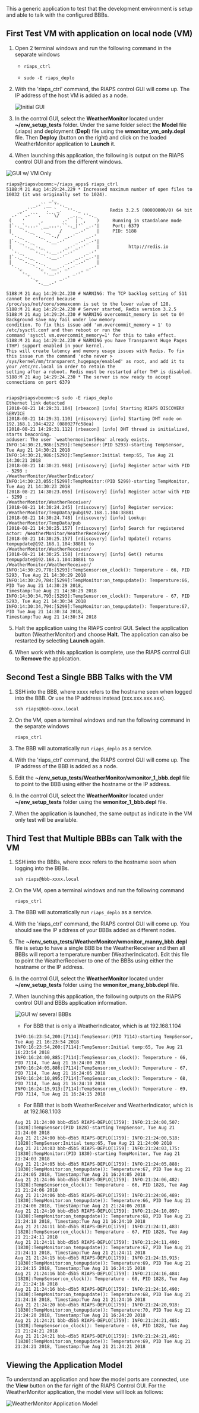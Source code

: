 This a generic application to test that the development environment is setup and able to talk with the configured BBBs.  

## First Test VM with application on local node (VM)
1. Open 2 terminal windows and run the following command in the separate windows

   * ``` riaps_ctrl ```
   
   * ``` sudo -E riaps_deplo ```

2. With the 'riaps_ctrl' command, the RIAPS control GUI will come up.  The IP address of the host VM is added as a node.
    
   ![Initial GUI](Initial_Ctrl_App_VM.png)
    
3. In the control GUI, select the **WeatherMonitor** located under **~/env_setup_tests** folder.  Under the same folder select the **Model** file (.riaps) and deployment (**Depl**) file using the **wmonitor_vm_only.depl** file.  Then **Deploy** (button on the right) and click on the loaded WeatherMonitor application to **Launch** it.
    
4. When launching this application, the following is output on the RIAPS control GUI and from the different windows.
   
![GUI w/ VM Only](VM_App_running.png)
   
```text
riaps@riapsvboxmm:~/riaps_apps$ riaps_ctrl 
5188:M 21 Aug 14:29:24.229 * Increased maximum number of open files to 10032 (it was originally set to 1024).
                _._                                                  
          _.-``__ ''-._                                             
     _.-``    `.  `_.  ''-._           Redis 3.2.5 (00000000/0) 64 bit
  .-`` .-```.  ```\/    _.,_ ''-._                                   
 (    '      ,       .-`  | `,    )     Running in standalone mode
 |`-._`-...-` __...-.``-._|'` _.-'|     Port: 6379
 |    `-._   `._    /     _.-'    |     PID: 5188
  `-._    `-._  `-./  _.-'    _.-'                                   
 |`-._`-._    `-.__.-'    _.-'_.-'|                                  
 |    `-._`-._        _.-'_.-'    |           http://redis.io        
  `-._    `-._`-.__.-'_.-'    _.-'                                   
 |`-._`-._    `-.__.-'    _.-'_.-'|                                  
 |    `-._`-._        _.-'_.-'    |                                  
  `-._    `-._`-.__.-'_.-'    _.-'                                   
     `-._    `-.__.-'    _.-'                                       
        `-._        _.-'                                           
           `-.__.-'                                               

5188:M 21 Aug 14:29:24.230 # WARNING: The TCP backlog setting of 511 cannot be enforced because 
/proc/sys/net/core/somaxconn is set to the lower value of 128.
5188:M 21 Aug 14:29:24.230 # Server started, Redis version 3.2.5
5188:M 21 Aug 14:29:24.230 # WARNING overcommit_memory is set to 0! Background save may fail under low memory 
condition. To fix this issue add 'vm.overcommit_memory = 1' to /etc/sysctl.conf and then reboot or run the 
command 'sysctl vm.overcommit_memory=1' for this to take effect.
5188:M 21 Aug 14:29:24.230 # WARNING you have Transparent Huge Pages (THP) support enabled in your kernel. 
This will create latency and memory usage issues with Redis. To fix this issue run the command 'echo never > 
/sys/kernel/mm/transparent_hugepage/enabled' as root, and add it to your /etc/rc.local in order to retain the 
setting after a reboot. Redis must be restarted after THP is disabled.
5188:M 21 Aug 14:29:24.230 * The server is now ready to accept connections on port 6379


riaps@riapsvboxmm:~$ sudo -E riaps_deplo
Ethernet link detected
[2018-08-21 14:29:31.104] [rbeacon] [info] Starting RIAPS DISCOVERY SERVICE 
[2018-08-21 14:29:31.110] [rdiscovery] [info] Starting DHT node on 192.168.1.104:4222 (080027fc58ea)
[2018-08-21 14:29:31.112] [rbeacon] [info] DHT thread is initialized, starts beaconing.
adduser: The user `weathermonitor58ea' already exists.
INFO:14:30:21,986:[5293]:TempSensor:(PID 5293)-starting TempSensor, Tue Aug 21 14:30:21 2018
INFO:14:30:21,986:[5293]:TempSensor:Initial temp:65, Tue Aug 21 14:30:21 2018
[2018-08-21 14:30:21.988] [rdiscovery] [info] Register actor with PID - 5293 : 
/WeatherMonitor/WeatherIndicator/
INFO:14:30:23,055:[5299]:TempMonitor:(PID 5299)-starting TempMonitor, Tue Aug 21 14:30:23 2018
[2018-08-21 14:30:23.056] [rdiscovery] [info] Register actor with PID - 5299 : 
/WeatherMonitor/WeatherReceiver/
[2018-08-21 14:30:24.245] [rdiscovery] [info] Register service: 
/WeatherMonitor/TempData/pub@192.168.1.104:38881
[2018-08-21 14:30:24.748] [rdiscovery] [info] Lookup: /WeatherMonitor/TempData/pub
[2018-08-21 14:30:25.157] [rdiscovery] [info] Search for registered actor: /WeatherMonitor/WeatherReceiver/
[2018-08-21 14:30:25.157] [rdiscovery] [info] Update() returns tempupdate@192.168.1.104:38881 to 
/WeatherMonitor/WeatherReceiver/
[2018-08-21 14:30:25.158] [rdiscovery] [info] Get() returns tempupdate@192.168.1.104:38881 to 
/WeatherMonitor/WeatherReceiver/
INFO:14:30:29,778:[5293]:TempSensor:on_clock(): Temperature - 66, PID 5293, Tue Aug 21 14:30:29 2018
INFO:14:30:29,784:[5299]:TempMonitor:on_tempupdate(): Temperature:66, PID Tue Aug 21 14:30:29 2018, 
Timestamp:Tue Aug 21 14:30:29 2018
INFO:14:30:34,793:[5293]:TempSensor:on_clock(): Temperature - 67, PID 5293, Tue Aug 21 14:30:34 2018
INFO:14:30:34,794:[5299]:TempMonitor:on_tempupdate(): Temperature:67, PID Tue Aug 21 14:30:34 2018, 
Timestamp:Tue Aug 21 14:30:34 2018
```

5.  Halt the application using the RIAPS control GUI.  Select the application button (WeatherMonitor) and choose **Halt**.  The application can also be restarted by selecting **Launch** again.

6.  When work with this application is complete, use the RIAPS control GUI to **Remove** the application.
       
## Second Test a Single BBB Talks with the VM
1.  SSH into the BBB, where xxxx refers to the hostname seen when logged into the BBB.  Or use the IP address instead (xxx.xxx.xxx.xxx).

    ```       
    ssh riaps@bbb-xxxx.local 
    
    ```
    
2.  On the VM, open a terminal windows and run the following command in the separate windows
   
    ``` riaps_ctrl ```
   
3.  The BBB will automatically run ``` riaps_deplo ``` as a service.

4.  With the 'riaps_ctrl' command, the RIAPS control GUI will come up.  The IP address of the BBB is added as a node.
        
5.  Edit the **~/env_setup_tests/WeatherMonitor/wmonitor_1_bbb.depl** file to point to the BBB using either the hostname or the IP address.

6.  In the control GUI, select the **WeatherMonitor** located under **~/env_setup_tests** folder using the **wmonitor_1_bbb.depl** file.

7.  When the application is launched, the same output as indicate in the VM only test will be available.

 
## Third Test that Multiple BBBs can Talk with the VM
1.  SSH into the BBBs, where xxxx refers to the hostname seen when logging into the BBBs.
  
    ``` ssh riaps@bbb-xxxx.local ```
    
2.  On the VM, open a terminal windows and run the following command
   
    ``` riaps_ctrl ```
   
3.  The BBB will automatically run ``` riaps_deplo ``` as a service.

4.  With the 'riaps_ctrl' command, the RIAPS control GUI will come up.  You should see the IP address of your BBBs added as different nodes.
        
5.  The **~/env_setup_tests/WeatherMonitor/wmonitor_manny_bbb.depl** file is setup to have a single BBB be the WeatherReceiver and then all BBBs will report a temperature number (WeatherIndicator).  Edit this file to point the WeatherReceiver to one of the BBBs using either the hostname or the IP address.

6.  In the control GUI, select the **WeatherMonitor** located under **~/env_setup_tests** folder using the **wmonitor_many_bbb.depl** file.

7.  When launching this application, the following outputs on the RIAPS control GUI and BBBs application information.

    ![GUI w/ several BBBs](ManyBBBs_app_test.png)
     
     * For BBB that is only a WeatherIndicator, which is at 192.168.1.104

    ```text
    INFO:16:23:54,200:[7114]:TempSensor:(PID 7114)-starting TempSensor, Tue Aug 21 16:23:54 2018
    INFO:16:23:54,200:[7114]:TempSensor:Initial temp:65, Tue Aug 21 16:23:54 2018
    INFO:16:24:00,885:[7114]:TempSensor:on_clock(): Temperature - 66, PID 7114, Tue Aug 21 16:24:00 2018
    INFO:16:24:05,886:[7114]:TempSensor:on_clock(): Temperature - 67, PID 7114, Tue Aug 21 16:24:05 2018
    INFO:16:24:10,895:[7114]:TempSensor:on_clock(): Temperature - 68, PID 7114, Tue Aug 21 16:24:10 2018
    INFO:16:24:15,913:[7114]:TempSensor:on_clock(): Temperature - 69, PID 7114, Tue Aug 21 16:24:15 2018
    ```

    * For BBB that is both WeatherReceiver and WeatherIndicator, which is at 192.168.1.103
    
    ```text
    Aug 21 21:24:00 bbb-d5b5 RIAPS-DEPLO[1759]: INFO:21:24:00,507:[1828]:TempSensor:(PID 1828)-starting TempSensor, Tue Aug 21 21:24:00 2018
    Aug 21 21:24:00 bbb-d5b5 RIAPS-DEPLO[1759]: INFO:21:24:00,518:[1828]:TempSensor:Initial temp:65, Tue Aug 21 21:24:00 2018
    Aug 21 21:24:03 bbb-d5b5 RIAPS-DEPLO[1759]: INFO:21:24:03,175:[1830]:TempMonitor:(PID 1830)-starting TempMonitor, Tue Aug 21 21:24:03 2018
    Aug 21 21:24:05 bbb-d5b5 RIAPS-DEPLO[1759]: INFO:21:24:05,888:[1830]:TempMonitor:on_tempupdate(): Temperature:67, PID Tue Aug 21 21:24:05 2018, Timestamp:Tue Aug 21 16:24:05 2018
    Aug 21 21:24:06 bbb-d5b5 RIAPS-DEPLO[1759]: INFO:21:24:06,482:[1828]:TempSensor:on_clock(): Temperature - 66, PID 1828, Tue Aug 21 21:24:06 2018
    Aug 21 21:24:06 bbb-d5b5 RIAPS-DEPLO[1759]: INFO:21:24:06,489:[1830]:TempMonitor:on_tempupdate(): Temperature:66, PID Tue Aug 21 21:24:06 2018, Timestamp:Tue Aug 21 21:24:06 2018
    Aug 21 21:24:10 bbb-d5b5 RIAPS-DEPLO[1759]: INFO:21:24:10,897:[1830]:TempMonitor:on_tempupdate(): Temperature:68, PID Tue Aug 21 21:24:10 2018, Timestamp:Tue Aug 21 16:24:10 2018
    Aug 21 21:24:11 bbb-d5b5 RIAPS-DEPLO[1759]: INFO:21:24:11,483:[1828]:TempSensor:on_clock(): Temperature - 67, PID 1828, Tue Aug 21 21:24:11 2018
    Aug 21 21:24:11 bbb-d5b5 RIAPS-DEPLO[1759]: INFO:21:24:11,490:[1830]:TempMonitor:on_tempupdate(): Temperature:67, PID Tue Aug 21 21:24:11 2018, Timestamp:Tue Aug 21 21:24:11 2018
    Aug 21 21:24:15 bbb-d5b5 RIAPS-DEPLO[1759]: INFO:21:24:15,915:[1830]:TempMonitor:on_tempupdate(): Temperature:69, PID Tue Aug 21 21:24:15 2018, Timestamp:Tue Aug 21 16:24:15 2018
    Aug 21 21:24:16 bbb-d5b5 RIAPS-DEPLO[1759]: INFO:21:24:16,484:[1828]:TempSensor:on_clock(): Temperature - 68, PID 1828, Tue Aug 21 21:24:16 2018
    Aug 21 21:24:16 bbb-d5b5 RIAPS-DEPLO[1759]: INFO:21:24:16,490:[1830]:TempMonitor:on_tempupdate(): Temperature:68, PID Tue Aug 21 21:24:16 2018, Timestamp:Tue Aug 21 21:24:16 2018
    Aug 21 21:24:20 bbb-d5b5 RIAPS-DEPLO[1759]: INFO:21:24:20,918:[1830]:TempMonitor:on_tempupdate(): Temperature:70, PID Tue Aug 21 21:24:20 2018, Timestamp:Tue Aug 21 16:24:20 2018
    Aug 21 21:24:21 bbb-d5b5 RIAPS-DEPLO[1759]: INFO:21:24:21,485:[1828]:TempSensor:on_clock(): Temperature - 69, PID 1828, Tue Aug 21 21:24:21 2018
    Aug 21 21:24:21 bbb-d5b5 RIAPS-DEPLO[1759]: INFO:21:24:21,491:[1830]:TempMonitor:on_tempupdate(): Temperature:69, PID Tue Aug 21 21:24:21 2018, Timestamp:Tue Aug 21 21:24:21 2018
    ```
   
   ## Viewing the Application Model

   To understand an application and how the model ports are connected, use the **View** button on the far right of the RIAPS Control GUI.  For the WeatherMonitor application, the model view will look as follows:
   
   ![WeatherMonitor Application Model](./App_Model_View.png)
